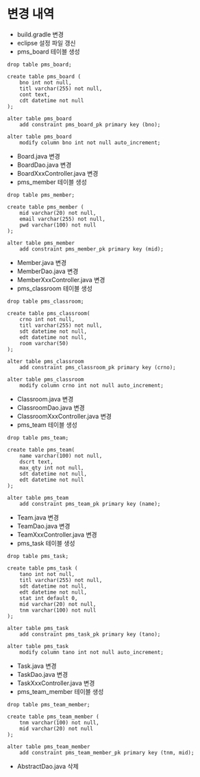 # 변경 내역
- build.gradle 변경
- eclipse 설정 파일 갱신
- pms_board 테이블 생성
```
drop table pms_board;

create table pms_board (
    bno int not null,
    titl varchar(255) not null,
    cont text,
    cdt datetime not null
);

alter table pms_board
    add constraint pms_board_pk primary key (bno);

alter table pms_board
    modify column bno int not null auto_increment;   
```
- Board.java 변경
- BoardDao.java 변경
- BoardXxxController.java 변경
- pms_member 테이블 생성
```
drop table pms_member;

create table pms_member (
    mid varchar(20) not null,
    email varchar(255) not null,
    pwd varchar(100) not null
);

alter table pms_member
    add constraint pms_member_pk primary key (mid);
```
- Member.java 변경 
- MemberDao.java 변경
- MemberXxxController.java 변경
- pms_classroom 테이블 생성
```
drop table pms_classroom;

create table pms_classroom(
    crno int not null,
    titl varchar(255) not null,
    sdt datetime not null,
    edt datetime not null,
    room varchar(50)
);

alter table pms_classroom
    add constraint pms_classroom_pk primary key (crno);
    
alter table pms_classroom
    modify column crno int not null auto_increment; 
```
- Classroom.java 변경 
- ClassroomDao.java 변경
- ClassroomXxxController.java 변경
- pms_team 테이블 생성
```
drop table pms_team;

create table pms_team(
    name varchar(100) not null,
    dscrt text,
    max_qty int not null,
    sdt datetime not null,
    edt datetime not null
);

alter table pms_team
    add constraint pms_team_pk primary key (name);
```
- Team.java 변경
- TeamDao.java 변경
- TeamXxxController.java 변경
- pms_task 테이블 생성
```
drop table pms_task;

create table pms_task (
    tano int not null,
    titl varchar(255) not null,
    sdt datetime not null,
    edt datetime not null,
    stat int default 0,
    mid varchar(20) not null,
    tnm varchar(100) not null
);

alter table pms_task
    add constraint pms_task_pk primary key (tano);
    
alter table pms_task
    modify column tano int not null auto_increment;
```
- Task.java 변경
- TaskDao.java 변경
- TaskXxxController.java 변경
- pms_team_member 테이블 생성
```
drop table pms_team_member;

create table pms_team_member (
    tnm varchar(100) not null,
    mid varchar(20) not null
);

alter table pms_team_member
    add constraint pms_team_member_pk primary key (tnm, mid);
```
- AbstractDao.java 삭제